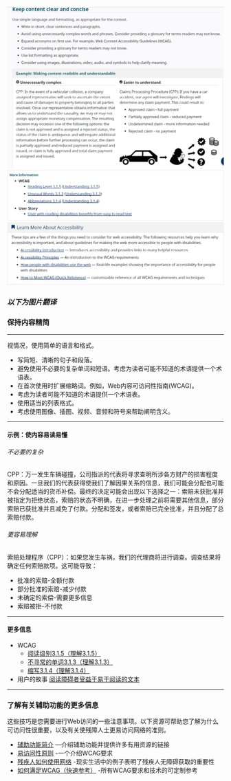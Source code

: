 ![](/pic/1.png)
![](/pic/2.png)
![](/pic/3.png)
### *以下为图片翻译*

### 保持内容精简
---
视情况，使用简单的语言和格式。
- 写简短、清晰的句子和段落。
- 避免使用不必要的复杂单词和短语。考虑为读者可能不知道的术语提供一个术语表。
- 在首次使用时扩展缩略词。例如，Web内容可访问性指南(WCAG)。
- 考虑为读者可能不知道的术语提供一个术语表。
- 使用适当的列表格式。
- 考虑使用图像、插图、视频、音频和符号来帮助阐明含义。

---

#### 示例：使内容易读易懂
###### 不必要的复杂
CPP：万一发生车辆碰撞，公司指派的代表将寻求查明所涉各方财产的损害程度和原因。一旦我们的代表获得使我们了解因果关系的信息，我们可能会分配也可能不会分配适当的货币补偿。最终的决定可能会出现以下选择之一：索赔未获批准并被指定为拒绝状态，索赔的状态不明确，在进一步处理之前将需要其他信息，部分索赔已获批准并且减免了付款。分配和签发，或者索赔已完全批准，并且分配了总索赔付款。

###### 更容易理解
索赔处理程序（CPP）：如果您发生车祸，我们的代理商将进行调查。调查结果将确定任何索赔款项。这可能导致：
- 批准的索赔-全额付款
- 部分批准的索赔-减少付款
- 未确定的索偿-需要更多信息
- 索赔被拒-不付款

---

#### 更多信息
- WCAG
  - [阅读级别3.1.5](https://www.w3.org/WAI/WCAG21/quickref/#reading-level)[（理解3.1.5）](https://www.w3.org/WAI/WCAG21/Understanding/reading-level)
  - [不寻常的单词3.1.3](https://www.w3.org/WAI/WCAG21/quickref/#unusual-words)[（理解3.1.3）](https://www.w3.org/WAI/WCAG21/Understanding/unusual-words)
  - [缩写3.1.4](https://www.w3.org/WAI/WCAG21/quickref/#abbreviations)[（理解3.1.4）](https://www.w3.org/WAI/WCAG21/Understanding/abbreviations)
- 用户的故事
[阅读障碍者受益于易于阅读的文本](https://www.w3.org/WAI/people-use-web/user-stories/#classroomstudent)

---

### 了解有关辅助功能的更多信息
这些技巧是您需要进行Web访问的一些注意事项。以下资源可帮助您了解为什么可访问性很重要，以及有关使残障人士更易访问网络的准则。

- [辅助功能简介](https://www.w3.org/WAI/fundamentals/accessibility-intro/) —介绍辅助功能并提供许多有用资源的链接
- [易访问性原则](https://www.w3.org/WAI/fundamentals/accessibility-intro/) -一个介绍WCAG要求
- [残疾人如何使用网络](https://www.w3.org/WAI/people-use-web/) -现实生活中的例子表明了残疾人无障碍获取的重要性
- [如何满足WCAG（快速参考）](https://www.w3.org/WAI/WCAG21/quickref/) -所有WCAG要求和技术的可定制参考
